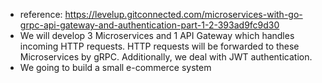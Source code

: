 - reference: https://levelup.gitconnected.com/microservices-with-go-grpc-api-gateway-and-authentication-part-1-2-393ad9fc9d30
- We will develop 3 Microservices and 1 API Gateway which handles incoming HTTP requests. HTTP requests will be forwarded to these Microservices by gRPC. Additionally, we deal with JWT authentication.
- We going to build a small e-commerce system

